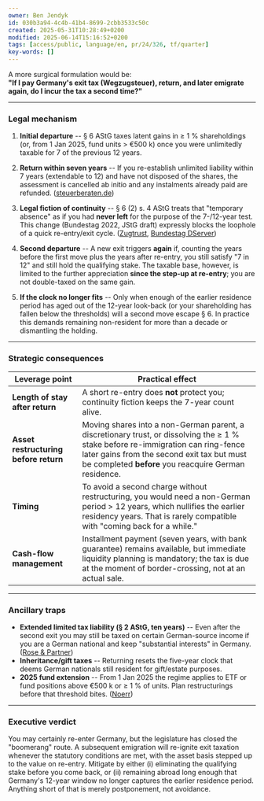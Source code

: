 ```yaml
---
owner: Ben Jendyk
id: 030b3a94-4c4b-41b4-8699-2cbb3533c50c
created: 2025-05-31T10:28:49+0200
modified: 2025-06-14T15:16:52+0200
tags: [access/public, language/en, pr/24/326, tf/quarter]
key-words: []
---
```


A more surgical formulation would be:  
**"If I pay Germany's exit tax (Wegzugsteuer), return, and later emigrate again, do I incur the tax a second time?"**

* * *

### Legal mechanism

1. **Initial departure** -- § 6 AStG taxes latent gains in ≥ 1 % shareholdings (or, from 1 Jan 2025, fund units > €500 k) once you were unlimitedly taxable for 7 of the previous 12 years.

2. **Return within seven years** -- If you re-establish unlimited liability within 7 years (extendable to 12) and have not disposed of the shares, the assessment is cancelled ab initio and any instalments already paid are refunded. ([steuerberaten.de](https://www.steuerberaten.de/blog/579/rueckerstattung-der-wegzugssteuer-bei-rueckkehr-nach-deutschland/?utm_source=chatgpt.com))

3. **Legal fiction of continuity** -- § 6 (2) s. 4 AStG treats that "temporary absence" as if you had **never left** for the purpose of the 7-/12-year test. This change (Bundestag 2022, JStG draft) expressly blocks the loophole of a quick re-entry/exit cycle. ([Zugtrust](https://www.zugtrust.ch/news/neue-regelungen-zur-wegzugsbesteuerung-analyse-der-entstrickungstatbestaende-seit-2022-54?utm_source=chatgpt.com), [Bundestag DServer](https://dserver.bundestag.de/btd/20/047/2004729.pdf?utm_source=chatgpt.com))

4. **Second departure** -- A new exit triggers **again** if, counting the years before the first move plus the years after re-entry, you still satisfy "7 in 12" and still hold the qualifying stake. The taxable base, however, is limited to the further appreciation **since the step-up at re-entry**; you are not double-taxed on the same gain.

5. **If the clock no longer fits** -- Only when enough of the earlier residence period has aged out of the 12-year look-back (or your shareholding has fallen below the thresholds) will a second move escape § 6. In practice this demands remaining non-resident for more than a decade or dismantling the holding.
* * *

### Strategic consequences

| Leverage point | Practical effect | 
| ---- | ----  |
| **Length of stay after return** | A short re-entry does **not** protect you; continuity fiction keeps the 7-year count alive. | 
| **Asset restructuring before return** | Moving shares into a non-German parent, a discretionary trust, or dissolving the ≥ 1 % stake before re-immigration can ring-fence later gains from the second exit tax but must be completed **before** you reacquire German residence. | 
| **Timing** | To avoid a second charge without restructuring, you would need a non-German period > 12 years, which nullifies the earlier residency years. That is rarely compatible with "coming back for a while." | 
| **Cash-flow management** | Installment payment (seven years, with bank guarantee) remains available, but immediate liquidity planning is mandatory; the tax is due at the moment of border-crossing, not at an actual sale. | 
* * *

### Ancillary traps

- **Extended limited tax liability (§ 2 AStG, ten years)** -- Even after the second exit you may still be taxed on certain German-source income if you are a German national and keep "substantial interests" in Germany. ([Rose & Partner](https://www.rosepartner.de/en/taxes-abroad-emigrants-lawyer-lawfirm-germany.html?utm_source=chatgpt.com))
- **Inheritance/gift taxes** -- Returning resets the five-year clock that deems German nationals still resident for gift/estate purposes.
- **2025 fund extension** -- From 1 Jan 2025 the regime applies to ETF or fund positions above €500 k or ≥ 1 % of units. Plan restructurings before that threshold bites. ([Noerr](https://www.noerr.com/en/insights/exit-tax-on-special-investment-fund-units-held-as-private-assets-what-fund-investors-need-to-know-from-1-january-2025?utm_source=chatgpt.com))
* * *

### Executive verdict

You may certainly re-enter Germany, but the legislature has closed the "boomerang" route. A subsequent emigration will re-ignite exit taxation whenever the statutory conditions are met, with the asset basis stepped up to the value on re-entry. Mitigate by either (i) eliminating the qualifying stake before you come back, or (ii) remaining abroad long enough that Germany's 12-year window no longer captures the earlier residence period. Anything short of that is merely postponement, not avoidance.